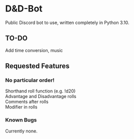 # D&D-Bot
Public Discord bot to use, written completely in Python 3.10. 

## TO-DO 
Add time conversion, music

## Requested Features 
### No particular order!
Shorthand roll function (e.g. !d20)  
Advantage and Disadvantage rolls  
Comments after rolls  
Modifier in rolls  

### Known Bugs
Currently none.

